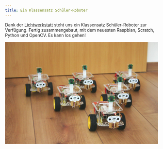 ```yaml
---
title: Ein Klassensatz Schüler-Roboter
---
```


Dank der [Lichtwerkstatt](https://lichtwerkstatt-jena.de/) steht uns ein Klassensatz Schüler-Roboter zur Verfügung. Fertig zusammengebaut, mit dem neuesten Raspbian, Scratch, Python und OpenCV. Es kann los gehen!

![Klassensatz Roboter](/news/images/2018-09-10_Klassensatz.jpg)
